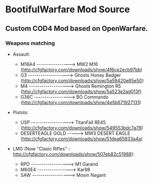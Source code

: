 # BootifulWarfare Mod Source
## Custom COD4 Mod based on OpenWarfare.

### Weapons matching

* Assault:
	* M16A4 ----------------> MW2 M16 (http://cfgfactory.com/downloads/show/4f6ce2ecb97bb)
	* G3 -------------------> Ghosts Honey Badger (http://cfgfactory.com/downloads/show/5a59420e85e50)
	* M4 -------------------> Ghosts Remington R5 (http://cfgfactory.com/downloads/show/5a523e2ad013f)
	* G36C -----------------> BO Commando (http://cfgfactory.com/downloads/show/4e5b671927131)

* Pistols:
	* USP ------------------> TitanFall RE45 (http://cfgfactory.com/downloads/show/549553bdc7a78)
	* DESERTEAGLE GOLD -----> MW3 DESERT EAGLE (http://cfgfactory.com/downloads/show/51dea65933a4a)

* LMG (Now "Clasic Rifles" - http://cfgfactory.com/downloads/show/507eb82c51988):
	* RPD ------------------> M1 Garand 
	* M60E4 ----------------> Kar98
	* SAW ------------------> Mosin Nagant